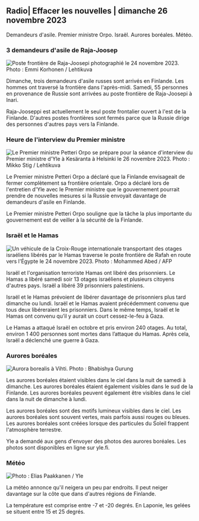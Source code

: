 Radio\| Effacer les nouvelles \| dimanche 26 novembre 2023
---------------------------------------------

Demandeurs d'asile. Premier ministre Orpo. Israël. Aurores boréales. Météo.

### 3 demandeurs d'asile de Raja-Joosep

![Poste frontière de Raja-Joosepi photographié le 24 novembre 2023. Photo : Emmi Korhonen / Lehtikuva](https://images.cdn.yle.fi/image/upload/c_crop,h_2880,w_5120,x_0,y_424/ar_1.7777777777777777,c_fill,g_faces,h_675,w_1200/dpr_1.0/q_auto:eco/f_auto/fl_lossy/v1700842179/39-120631365609f1502057)

Dimanche, trois demandeurs d'asile russes sont arrivés en Finlande. Les hommes ont traversé la frontière dans l'après-midi. Samedi, 55 personnes en provenance de Russie sont arrivées au poste frontière de Raja-Joosepi à Inari.

Raja-Jooseppi est actuellement le seul poste frontalier ouvert à l'est de la Finlande. D'autres postes frontières sont fermés parce que la Russie dirige des personnes d'autres pays vers la Finlande.

### Heure de l'interview du Premier ministre

![Le Premier ministre Petteri Orpo se prépare pour la séance d'interview du Premier ministre d'Yle à Kesäranta à Helsinki le 26 novembre 2023. Photo : Mikko Stig / Lehtikuva](https://images.cdn.yle.fi/image/upload/c_crop,h_2772,w_4928,x_0,y_207/ar_1.7777777777777777,c_fill,g_faces,h_675,w_1200/dpr_1.0/q_auto:eco/f_auto/fl_lossy/v1701000739/39-1206810656335ccb8329)

Le Premier ministre Petteri Orpo a déclaré que la Finlande envisageait de fermer complètement sa frontière orientale. Orpo a déclaré lors de l'entretien d'Yle avec le Premier ministre que le gouvernement pourrait prendre de nouvelles mesures si la Russie envoyait davantage de demandeurs d'asile en Finlande.

Le Premier ministre Petteri Orpo souligne que la tâche la plus importante du gouvernement est de veiller à la sécurité de la Finlande.

### Israël et le Hamas

![Un véhicule de la Croix-Rouge internationale transportant des otages israéliens libérés par le Hamas traverse le poste frontière de Rafah en route vers l'Égypte le 24 novembre 2023. Photo : Mohammed Abed / AFP](https://images.cdn.yle.fi/image/upload/c_crop,h_2079,w_3696,x_0,y_366/ar_1.7777777777777777,c_fill,g_faces,h_675,w_1200/dpr_1.0/q_auto:eco/f_auto/fl_lossy/v1700849015/39-12064636560e4e1a0ebe)

Israël et l'organisation terroriste Hamas ont libéré des prisonniers. Le Hamas a libéré samedi soir 13 otages israéliens et plusieurs citoyens d'autres pays. Israël a libéré 39 prisonniers palestiniens.

Israël et le Hamas prévoient de libérer davantage de prisonniers plus tard dimanche ou lundi. Israël et le Hamas avaient précédemment convenu que tous deux libéreraient les prisonniers. Dans le même temps, Israël et le Hamas ont convenu qu’il y aurait un court cessez-le-feu à Gaza.

Le Hamas a attaqué Israël en octobre et pris environ 240 otages. Au total, environ 1 400 personnes sont mortes dans l’attaque du Hamas. Après cela, Israël a déclenché une guerre à Gaza.

### Aurores boréales

![Aurora borealis à Vihti. Photo : Bhabishya Gurung](https://images.cdn.yle.fi/image/upload/c_crop,h_360,w_640,x_0,y_443/ar_1.777777777777777,c_fill,g_faces,h_675,w_1200/dpr_1.0/q_auto:eco/f_auto/fl_lossy/v1700996219/39-120676065630ab4cbda3)

Les aurores boréales étaient visibles dans le ciel dans la nuit de samedi à dimanche. Les aurores boréales étaient également visibles dans le sud de la Finlande. Les aurores boréales peuvent également être visibles dans le ciel dans la nuit de dimanche à lundi.

Les aurores boréales sont des motifs lumineux visibles dans le ciel. Les aurores boréales sont souvent vertes, mais parfois aussi rouges ou bleues. Les aurores boréales sont créées lorsque des particules du Soleil frappent l'atmosphère terrestre.

Yle a demandé aux gens d'envoyer des photos des aurores boréales. Les photos sont disponibles en ligne sur yle.fi.

### Météo

![Photo : Elias Paakkanen / Yle](https://images.cdn.yle.fi/image/upload/c_crop,h_1080,w_1919,x_0,y_0/ar_1.77777777777777777,c_fill,g_faces,h_675,w_1200/dpr_1.0/q_auto:eco/f_auto/fl_lossy/v1701007097/39-120685165634edcb0ac7)

La météo annonce qu'il neigera un peu par endroits. Il peut neiger davantage sur la côte que dans d'autres régions de Finlande.

La température est comprise entre -7 et -20 degrés. En Laponie, les gelées se situent entre 15 et 25 degrés.